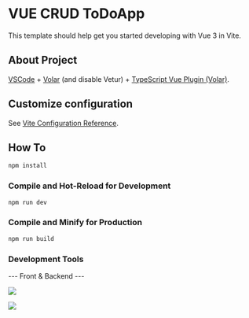 # VUE CRUD ToDoApp

This template should help get you started developing with Vue 3 in Vite.

## About Project

[VSCode](https://code.visualstudio.com/) + [Volar](https://marketplace.visualstudio.com/items?itemName=Vue.volar) (and disable Vetur) + [TypeScript Vue Plugin (Volar)](https://marketplace.visualstudio.com/items?itemName=Vue.vscode-typescript-vue-plugin).

## Customize configuration

See [Vite Configuration Reference](https://vitejs.dev/config/).

## How To

```sh
npm install
```

### Compile and Hot-Reload for Development

```sh
npm run dev
```

### Compile and Minify for Production

```sh
npm run build
```

### Development Tools

--- Front & Backend ---

<p align="left">
  <a href="https://skillicons.dev">
    <img src="https://skillicons.dev/icons?i=vue,js,sass,tailwindcss" />
  </a>
</p>

<p align="left">
  <a href="https://skillicons.dev">
    <img src="https://skillicons.dev/icons?i=laravel,mongo" />
  </a>
</p>
